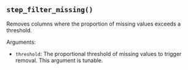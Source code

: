 ## `step_filter_missing()`

Removes columns where the proportion of missing values exceeds a threshold.

Arguments:
* `threshold`: The proportional threshold of missing values to trigger removal. This argument is tunable.
